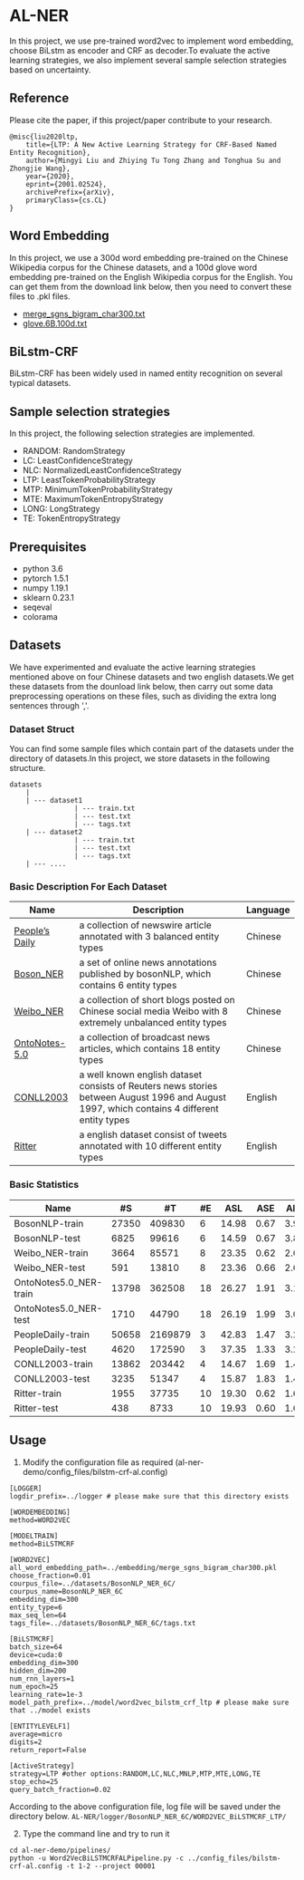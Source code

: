 # AL-NER

In this project, we use pre-trained word2vec to implement word embedding, choose BiLstm as encoder and CRF as decoder.To evaluate the active learning strategies, we also implement several sample selection strategies based on uncertainty.

## Reference

Please cite the paper, if this project/paper contribute to your research.

```
@misc{liu2020ltp,
    title={LTP: A New Active Learning Strategy for CRF-Based Named Entity Recognition},
    author={Mingyi Liu and Zhiying Tu Tong Zhang and Tonghua Su and Zhongjie Wang},
    year={2020},
    eprint={2001.02524},
    archivePrefix={arXiv},
    primaryClass={cs.CL}
}
```



## Word Embedding

In this project, we use a 300d word embedding pre-trained on the Chinese Wikipedia corpus for the Chinese datasets, and a 100d glove word
embedding pre-trained on the English Wikipedia corpus for the English.
You can get them from the download link below, then you need to convert these files to .pkl files.
+ [merge_sgns_bigram_char300.txt](https://pan.baidu.com/s/14JP1gD7hcmsWdSpTvA3vKA?errmsg=Auth+Login+Sucess&errno=0&ssnerror=0&)
+ [glove.6B.100d.txt](http://212.129.155.247/embedding/glove.6B.100d.zip)

## BiLstm-CRF

BiLstm-CRF has been widely used in named entity recognition on several typical datasets.

## Sample selection strategies

In this project, the following selection strategies are implemented.

+ RANDOM: RandomStrategy
+ LC: LeastConfidenceStrategy
+ NLC: NormalizedLeastConfidenceStrategy
+ LTP: LeastTokenProbabilityStrategy
+ MTP: MinimumTokenProbabilityStrategy
+ MTE: MaximumTokenEntropyStrategy
+ LONG: LongStrategy
+ TE: TokenEntropyStrategy

## Prerequisites

* python 3.6
* pytorch 1.5.1
* numpy 1.19.1
* sklearn 0.23.1
* seqeval
* colorama


## Datasets

We have experimented and evaluate the active learning strategies mentioned above on four Chinese datasets and two english datasets.We get these datasets from the dounload link below, then carry out some data preprocessing operations on these files, such as dividing the extra long sentences through ','.

### Dataset Struct

You can find some sample files which contain part of the datasets under the directory of datasets.In this project, we store datasets in the following structure.

```
datasets
    |
    | --- dataset1
                | --- train.txt
                | --- test.txt
                | --- tags.txt
    | --- dataset2
                | --- train.txt
                | --- test.txt
                | --- tags.txt
    | --- ....
```

### Basic Description For Each Dataset

| Name                                                         | Description                                                  | Language |
| ------------------------------------------------------------ | ------------------------------------------------------------ | -------- |
| [People’s Daily](https://github.com/OYE93/Chinese-NLP-Corpus/tree/master/NER/People's%20Daily) | a collection of newswire article annotated with 3 balanced entity types | Chinese  |
| [Boson_NER](https://bosonnlp.com/resources/BosonNLP_NER_6C.zip) | a set of online news annotations published by bosonNLP, which contains 6 entity types | Chinese  |
| [Weibo_NER](https://github.com/OYE93/Chinese-NLP-Corpus/tree/master/NER/Weibo) | a collection of short blogs posted on Chinese social media Weibo with 8 extremely unbalanced entity types | Chinese  |
| [OntoNotes-5.0](https://catalog.ldc.upenn.edu/LDC2013T19)    | a collection of broadcast news articles, which contains 18 entity types | Chinese  |
| [CONLL2003](https://github.com/patverga/torch-ner-nlp-from-scratch/tree/master/data/conll2003/) | a well known english dataset consists of Reuters news stories between August 1996 and August 1997, which contains 4 different entity types | English  |
| [Ritter](https://github.com/aritter/twitter_nlp/blob/master/data/annotated/ner.txt) | a english dataset consist of tweets annotated with 10 different entity types | English  |

### Basic Statistics

| Name                   | #S     | #T      | #E   | ASL   | ASE  | AEL  | %PT   | %AC   | %DAC  |
| ---------------------- | ------ | ------- | ---- | ----- | ---- | ---- | ----- | ----- | ----- |
| BosonNLP-train         | 27350  | 409830  | 6    | 14.98 | 0.67 | 3.93 | 17.7% | 41.8% | 14.7% |
| BosonNLP-test          | 6825   | 99616   | 6    | 14.59 | 0.67 | 3.87 | 17.8% | 41.8% | 14.8% |
| Weibo_NER-train        | 3664   | 85571   | 8    | 23.35 | 0.62 | 2.60 | 6.9%  | 33.6% | 14.8% |
| Weibo_NER-test         | 591    | 13810   | 8    | 23.36 | 0.66 | 2.60 | 7.3%  | 36.3% | 17.7% |
| OntoNotes5.0_NER-train | 13798  | 362508  | 18   | 26.27 | 1.91 | 3.14 | 22.8% | 72.5% | 48.0% |
| OntoNotes5.0_NER-test  | 1710   | 44790   | 18   | 26.19 | 1.99 | 3.07 | 23.4% | 75.4% | 51.5% |
| PeopleDaily-train      | 50658  | 2169879 | 3    | 42.83 | 1.47 | 3.23 | 11.1% | 58.3% | 35.8% |
| PeopleDaily-test       | 4620   | 172590  | 3    | 37.35 | 1.33 | 3.25 | 11.6% | 54.4% | 29.1% |
| CONLL2003-train        | 13862  | 203442  | 4    | 14.67 | 1.69 | 1.44 | 16.7% | 79.9% | 44.2% |
| CONLL2003-test         | 3235   | 51347   | 4    | 15.87 | 1.83 | 1.44 | 16.7% | 80.4% | 48.8% |
| Ritter-train           | 1955   | 37735   | 10   | 19.30 | 0.62 | 1.65 | 5.3%  | 38.1% | 15.3% |
| Ritter-test            | 438    | 8733    | 10   | 19.93 | 0.60 | 1.62 | 4.9%  | 39.2% | 15.5% |


## Usage

1. Modify the configuration file as required (al-ner-demo/config_files/bilstm-crf-al.config)

```
[LOGGER]
logdir_prefix=../logger # please make sure that this directory exists

[WORDEMBEDDING]
method=WORD2VEC 

[MODELTRAIN]
method=BiLSTMCRF

[WORD2VEC]
all_word_embedding_path=../embedding/merge_sgns_bigram_char300.pkl
choose_fraction=0.01
courpus_file=../datasets/BosonNLP_NER_6C/
courpus_name=BosonNLP_NER_6C
embedding_dim=300
entity_type=6
max_seq_len=64
tags_file=../datasets/BosonNLP_NER_6C/tags.txt

[BiLSTMCRF]
batch_size=64
device=cuda:0
embedding_dim=300
hidden_dim=200
num_rnn_layers=1
num_epoch=25
learning_rate=1e-3
model_path_prefix=../model/word2vec_bilstm_crf_ltp # please make sure that ../model exists

[ENTITYLEVELF1]
average=micro
digits=2
return_report=False

[ActiveStrategy]
strategy=LTP #other options:RANDOM,LC,NLC,MNLP,MTP,MTE,LONG,TE
stop_echo=25
query_batch_fraction=0.02
```

According to the above configuration file, log file will be saved under the directory below.
`AL-NER/logger/BosonNLP_NER_6C/WORD2VEC_BiLSTMCRF_LTP/`

2. Type the command line and try to run it

```
cd al-ner-demo/pipelines/
python -u Word2VecBiLSTMCRFALPipeline.py -c ../config_files/bilstm-crf-al.config -t 1-2 --project 00001
```

